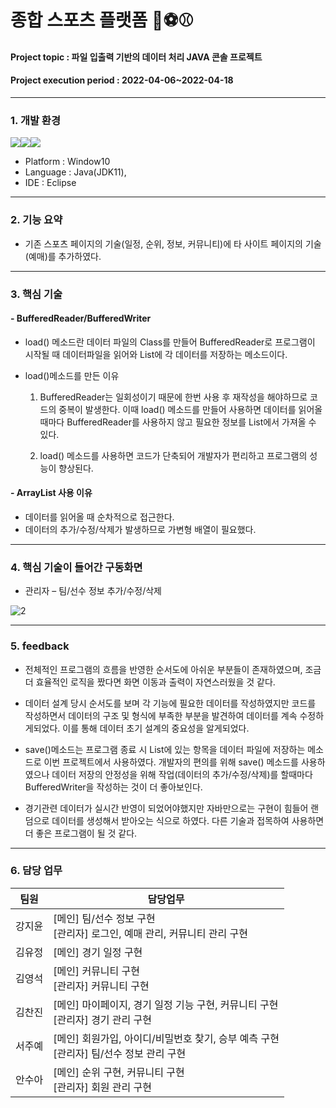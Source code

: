 # 종합 스포츠 플랫폼 :basketball::soccer::baseball:
#### Project topic : 파일 입출력 기반의 데이터 처리 JAVA 콘솔 프로젝트
#### Project execution period : 2022-04-06~2022-04-18
-----------------------
### 1. 개발 환경
<img src="https://img.shields.io/badge/Windows10-0078D6?style=flat&logo=Windows&logoColor=white"/><img src="https://img.shields.io/badge/JAVA-007396?style=flat&logo=Java&logoColor=white"/><img src="https://img.shields.io/badge/Eclipse-2C2255?style=flat&logo=Eclipse&logoColor=white"/>

-	Platform : Window10
-	Language : Java(JDK11),
-	IDE : Eclipse
-----------------------
### 2. 기능 요약
-	기존 스포츠 페이지의 기술(일정, 순위, 정보, 커뮤니티)에 타 사이트 페이지의 기술(예매)를 추가하였다.
-----------------------
### 3. 핵심 기술
#### - BufferedReader/BufferedWriter
- load() 메소드란 데이터 파일의 Class를 만들어 BufferedReader로 프로그램이 시작될 때 데이터파일을 읽어와 List<Class>에 각 데이터를 저장하는 메소드이다.
- load()메소드를 만든 이유
  
  1.	BufferedReader는 일회성이기 때문에 한번 사용 후 재작성을 해야하므로 코드의 중복이 발생한다. 이때 load() 메소드를 만들어 사용하면 데이터를 읽어올 때마다 BufferedReader를 사용하지 않고 필요한 정보를 List에서 가져올 수 있다.
  
  2.	load() 메소드를 사용하면 코드가 단축되어 개발자가 편리하고 프로그램의 성능이 향상된다.

#### - ArrayList 사용 이유
- 데이터를 읽어올 때 순차적으로 접근한다. 
-	데이터의 추가/수정/삭제가 발생하므로 가변형 배열이 필요했다.

-----------------------
### 4.	핵심 기술이 들어간 구동화면
-	관리자 – 팀/선수 정보 추가/수정/삭제
  
![2](https://user-images.githubusercontent.com/97499271/165006185-43ee3246-0473-4dd2-917f-5ba5d6013f79.png)

-----------------------
### 5. feedback
- 전체적인 프로그램의 흐름을 반영한 순서도에 아쉬운 부분들이 존재하였으며, 조금 더 효율적인 로직을 짰다면 화면 이동과 출력이 자연스러웠을 것 같다.

-	데이터 설계 당시 순서도를 보며 각 기능에 필요한 데이터를 작성하였지만 코드를 작성하면서 데이터의 구조 및 형식에 부족한 부분을 발견하여 데이터를 계속 수정하게되었다. 이를 통해 데이터 초기 설계의 중요성을 알게되었다.

-	save()메소드는 프로그램 종료 시 List에 있는 항목을 데이터 파일에 저장하는 메소드로 이번 프로젝트에서 사용하였다. 개발자의 편의를 위해 save() 메소드를 사용하였으나 데이터 저장의 안정성을 위해 작업(데이터의 추가/수정/삭제)를 할때마다 BufferedWriter을 작성하는 것이 더 좋아보인다.

-	경기관련 데이터가 실시간 반영이 되었어야했지만 자바만으로는 구현이 힘들어 랜덤으로 데이터를 생성해서 받아오는 식으로 하였다. 다른 기술과 접목하여 사용하면 더 좋은 프로그램이 될 것 같다.
  
-----------------------
### 6. 담당 업무

|팀원|담당업무|
|------|-------------|
|강지윤|[메인] 팀/선수 정보 구현</br>[관리자] 로그인, 예매 관리, 커뮤니티 관리 구현|
|김유정|[메인] 경기 일정 구현|
|김영석|[메인] 커뮤니티 구현</br>[관리자] 커뮤니티 구현|
|김찬진|[메인] 마이페이지, 경기 일정 기능 구현, 커뮤니티 구현</br>[관리자] 경기 관리 구현|
|서주예|[메인] 회원가입, 아이디/비밀번호 찾기, 승부 예측 구현</br>[관리자] 팀/선수 정보 관리 구현|
|안수아|[메인] 순위 구현, 커뮤니티 구현</br>[관리자] 회원 관리 구현|

